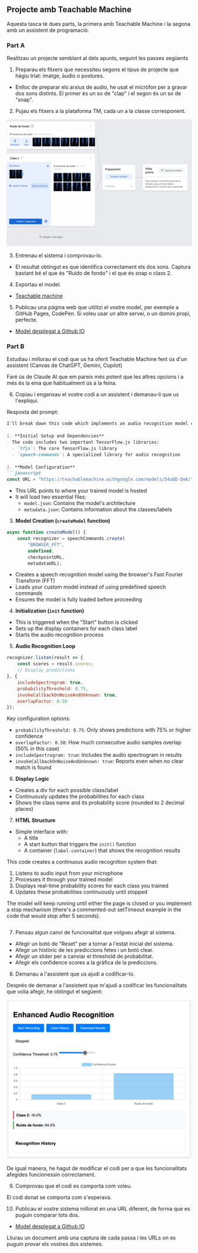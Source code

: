 ## Projecte amb Teachable Machine

Aquesta tasca té dues parts, la primera amb Teachable Machine i la segona amb un assistent de programació.
### Part A
Realitzau un projecte semblant al dels apunts, seguint les passes següents

1. Preparau els fitxers que necessiteu segons el tipus de projecte que hàgiu triat: imatge, àudio o postures.

- Enlloc de preparar els arxius de audio, he usat el micròfon per a gravar dos sons distints. El primer és un so de "clap" i el segon és un so de "snap". 

2. Pujau els fitxers a la plataforma TM, cada un a la classe corresponent.

![alt text](image.png)

3. Entrenau el sistema i comprovau-lo.

- El resultat obtingut es que identifica correctament els dos sons. Captura bastant bé el que és "Ruido de fondo" i el que és snap o class 2.

4. Exportau el model.

- [Teachable machine](https://teachablemachine.withgoogle.com/models/54uOD-Dmk/)

5. Publicau una pàgina web que utilitzi el vostre model, per exemple a GitHub Pages, CodePen. Si voleu usar un altre servei, o un domini propi, perfecte.

- [Model desplegat a Github IO](https://jordiop.github.io/teachable-machine-sound/)

### Part B
Estudiau i millorau el codi que us ha oferit Teachable Machine fent ús d'un assistent (Canvas de ChatGPT, Gemini, Copilot)

Faré ús de Claude AI que em pareix més potent que les altres opcions i a més és la eina que habitualment ús a la feina.

6. Copiau i enganxau el vostre codi a un assistent i demanau-li que us l'expliqui.

Resposta del prompt:
```markdown
I'll break down this code which implements an audio recognition model created with Teachable Machine. Here's what's happening:

1. **Initial Setup and Dependencies**
- The code includes two important TensorFlow.js libraries:
  - `tfjs`: The core TensorFlow.js library
  - `speech-commands`: A specialized library for audio recognition

2. **Model Configuration**
```javascript
const URL = "https://teachablemachine.withgoogle.com/models/54uOD-Dmk/";
```
- This URL points to where your trained model is hosted
- It will load two essential files:
  - `model.json`: Contains the model's architecture
  - `metadata.json`: Contains information about the classes/labels

3. **Model Creation (`createModel` function)**
```javascript
async function createModel() {
    const recognizer = speechCommands.create(
        "BROWSER_FFT",
        undefined,
        checkpointURL,
        metadataURL);
```
- Creates a speech recognition model using the browser's Fast Fourier Transform (FFT)
- Loads your custom model instead of using predefined speech commands
- Ensures the model is fully loaded before proceeding

4. **Initialization (`init` function)**
- This is triggered when the "Start" button is clicked
- Sets up the display containers for each class label
- Starts the audio recognition process

5. **Audio Recognition Loop**
```javascript
recognizer.listen(result => {
    const scores = result.scores;
    // Display predictions
}, {
    includeSpectrogram: true,
    probabilityThreshold: 0.75,
    invokeCallbackOnNoiseAndUnknown: true,
    overlapFactor: 0.50
});
```
Key configuration options:
- `probabilityThreshold: 0.75`: Only shows predictions with 75% or higher confidence
- `overlapFactor: 0.50`: How much consecutive audio samples overlap (50% in this case)
- `includeSpectrogram: true`: Includes the audio spectrogram in results
- `invokeCallbackOnNoiseAndUnknown: true`: Reports even when no clear match is found

6. **Display Logic**
- Creates a div for each possible class/label
- Continuously updates the probabilities for each class
- Shows the class name and its probability score (rounded to 2 decimal places)

7. **HTML Structure**
- Simple interface with:
  - A title
  - A start button that triggers the `init()` function
  - A container (`label-container`) that shows the recognition results

This code creates a continuous audio recognition system that:
1. Listens to audio input from your microphone
2. Processes it through your trained model
3. Displays real-time probability scores for each class you trained
4. Updates these probabilities continuously until stopped

The model will keep running until either the page is closed or you implement a stop mechanism (there's a commented-out setTimeout example in the code that would stop after 5 seconds).
```
```
7. Pensau algun canvi de funcionalitat que volgueu afegir al sistema.

- Afegir un botó de "Reset" per a tornar a l'estat inicial del sistema.
- Afegir un històric de les prediccions fetes i un botó clear.
- Afegir un slider per a canviar el threshold de probabilitat.
- Afegir els confidence scores a la gràfica de la prediccions.


8. Demanau a l'assistent que us ajudi a codificar-lo.

Després de demanar a l'assistent que m'ajudi a codificar les funcionalitats que volia afegir, he obtingut el següent:

![alt text](image-1.png)

De igual manera, he hagut de modificar el codi per a que les funcionalitats afegides funcionessin correctament.

9. Comprovau que el codi es comporta com voleu.

El codi donat se comporta com s'esperava.

10. Publicau el vostre sistema millorat en una URL diferent, de forma que es puguin comparar tots dos.

- [Model desplegat a Github IO](https://jordiop.github.io/teachable-machine-sound-prime/)

Lliurau un document amb una captura de cada passa i les URLs on es puguin provar els vostres dos sistemes.
